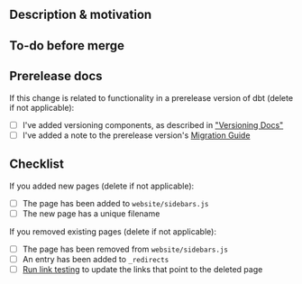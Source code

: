 ## Description & motivation
<!---
Describe your changes, and why you're making them. Is this linked to an open
issue, a pull request on dbt core, etc?

To learn more about the writing conventions used in the dbt Labs docs, see the [Content style guide](/contributing/content-style-guide). 
-->

## To-do before merge
<!---
(Optional -- remove this section if not needed)
Include any notes about things that need to happen before this PR is merged, e.g.:
- [ ] Change the base branch
- [ ] Ensure PR #56 is merged
-->

## Prerelease docs
If this change is related to functionality in a prerelease version of dbt (delete if not applicable):
- [ ] I've added versioning components, as described in ["Versioning Docs"](https://github.com/dbt-labs/docs.getdbt.com/blob/current/contributing/versioningdocs.md)
- [ ] I've added a note to the prerelease version's [Migration Guide](https://github.com/dbt-labs/docs.getdbt.com/tree/current/website/docs/guides/migration/versions)

## Checklist
If you added new pages (delete if not applicable):
- [ ] The page has been added to `website/sidebars.js`
- [ ] The new page has a unique filename

If you removed existing pages (delete if not applicable):
- [ ] The page has been removed from `website/sidebars.js`
- [ ] An entry has been added to `_redirects`
- [ ] [Run link testing](https://github.com/dbt-labs/docs.getdbt.com#running-the-cypress-tests-locally) to update the links that point to the deleted page

